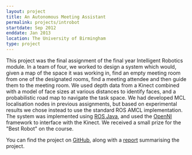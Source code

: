 ```yaml
---
layout: project
title: An Autonomous Meeting Assistant
permalink: projects/introbot
startdate: Sep 2012
enddate: Jan 2013
location: The University of Birmingham
type: project
---
```


This project was the final assignment of the final year Intelligent Robotics
module. In a team of four, we worked to design a system which would, given a map
of the space it was working in, find an empty meeting room from one of the
designated rooms, find a meeting attendee and then guide them to the meeting
room. We used depth data from a Kinect combined with a model of face sizes at
various distances to identify faces, and a probabilistic road map to navigate
the task space. We had developed MCL localisation nodes in previous assignments,
but based on experimental results we chose instead to use the standard ROS AMCL
implementation. The system was implemented using
[ROS Java](http://code.google.com/p/rosjava/), and used the
[OpenNI](http://www.openni.org/) framework to interface with the Kinect. We
received a small prize for the "Best Robot" on the course.

You can find the project on
[GitHub](https://github.com/heuristicus/int-robot), along with a
[report](https://github.com/heuristicus/int-robot/blob/master/docs/report/report.pdf?raw=true)
summarising the project.

